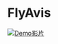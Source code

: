 # FlyAvis

[![Demo影片](https://img.youtube.com/vi/00RpRT__zLc/0.jpg)](https://www.youtube.com/watch?v=00RpRT__zLc)  
